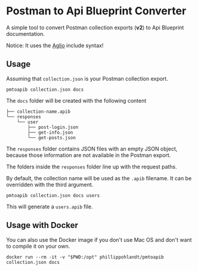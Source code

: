 # Postman to Api Blueprint Converter

A simple tool to convert Postman collection exports (**v2**) to Api Blueprint documentation.

Notice: It uses the [Aglio](https://github.com/danielgtaylor/aglio) include syntax!

## Usage

Assuming that `collection.json` is your Postman collection export.

```
pmtoapib collection.json docs
```

The `docs` folder will be created with the following content

```
├── collection-name.apib
└── responses
    └── user
        ├── post-login.json
        ├── get-info.json
        └── get-posts.json
```

The `responses` folder contains JSON files with an empty JSON object, 
because those information are not available in the Postman export.

The folders inside the `responses` folder line up with the request paths.

By default, the collection name will be used as the `.apib` filename.
It can be overridden with the third argument.

```
pmtoapib collection.json docs users
```

This will generate a `users.apib` file.

## Usage with Docker

You can also use the Docker image if you don't use Mac OS and don't want to compile it on your own.

```
docker run --rm -it -v "$PWD:/opt" phillippohlandt/pmtoapib collection.json docs
```
